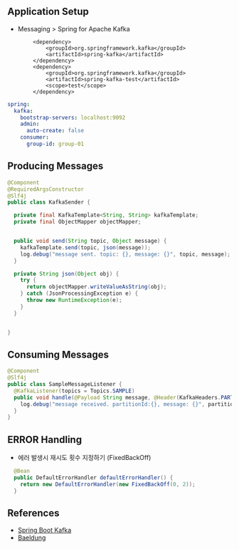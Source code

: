 


## Application Setup
- Messaging > Spring for Apache Kafka

```text
		<dependency>
			<groupId>org.springframework.kafka</groupId>
			<artifactId>spring-kafka</artifactId>
		</dependency>
		<dependency>
			<groupId>org.springframework.kafka</groupId>
			<artifactId>spring-kafka-test</artifactId>
			<scope>test</scope>
		</dependency>
```

```yaml
spring:
  kafka:
    bootstrap-servers: localhost:9092
    admin:
      auto-create: false
    consumer:
      group-id: group-01
```

## Producing Messages
```java
@Component
@RequiredArgsConstructor
@Slf4j
public class KafkaSender {

  private final KafkaTemplate<String, String> kafkaTemplate;
  private final ObjectMapper objectMapper;


  public void send(String topic, Object message) {
    kafkaTemplate.send(topic, json(message));
    log.debug("message sent. topic: {}, message: {}", topic, message);
  }

  private String json(Object obj) {
    try {
      return objectMapper.writeValueAsString(obj);
    } catch (JsonProcessingException e) {
      throw new RuntimeException(e);
    }
  }


}
```

## Consuming Messages
```java
@Component
@Slf4j
public class SampleMessageListener {
  @KafkaListener(topics = Topics.SAMPLE)
  public void handle(@Payload String message, @Header(KafkaHeaders.PARTITION) int partition) {
    log.debug("message received. partitionId:{}, message: {}", partition, message);
  }
}

```

## ERROR Handling
- 에러 발생시 재시도 횟수 지정하기 (FixedBackOff)
```java
  @Bean
  public DefaultErrorHandler defaultErrorHandler() {
    return new DefaultErrorHandler(new FixedBackOff(0, 2));
  }
```

## References
- [Spring Boot Kafka](https://docs.spring.io/spring-boot/docs/current/reference/html/messaging.html#messaging.kafka)
- [Baeldung](https://www.baeldung.com/spring-kafka) 

